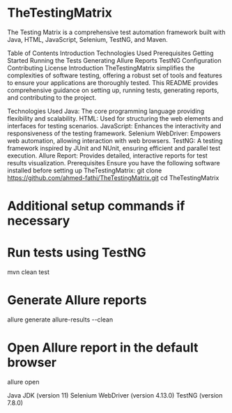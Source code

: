 # TheTestingMatrix
The Testing Matrix is a comprehensive test automation framework built with Java, HTML, JavaScript, Selenium, TestNG, and Maven.

Table of Contents
Introduction
Technologies Used
Prerequisites
Getting Started
Running the Tests
Generating Allure Reports
TestNG Configuration
Contributing
License
Introduction
TheTestingMatrix simplifies the complexities of software testing, offering a robust set of tools and features to ensure your applications are thoroughly tested. This README provides comprehensive guidance on setting up, running tests, generating reports, and contributing to the project.

Technologies Used
Java: The core programming language providing flexibility and scalability.
HTML: Used for structuring the web elements and interfaces for testing scenarios.
JavaScript: Enhances the interactivity and responsiveness of the testing framework.
Selenium WebDriver: Empowers web automation, allowing interaction with web browsers.
TestNG: A testing framework inspired by JUnit and NUnit, ensuring efficient and parallel test execution.
Allure Report: Provides detailed, interactive reports for test results visualization.
Prerequisites
Ensure you have the following software installed before setting up TheTestingMatrix:
git clone https://github.com/ahmed-fathi/TheTestingMatrix.git
cd TheTestingMatrix
# Additional setup commands if necessary
# Run tests using TestNG
mvn clean test
# Generate Allure reports
allure generate allure-results --clean
# Open Allure report in the default browser
allure open
<!-- Example testNG.xml configuration -->
<suite name="MyTestSuite">
    <test name="MyTestCase">
        <classes>
            <class name="com.example.MyTestClass" />
        </classes>
    </test>
</suite>


Java JDK (version 11)
Selenium WebDriver (version 4.13.0)
TestNG (version 7.8.0)


